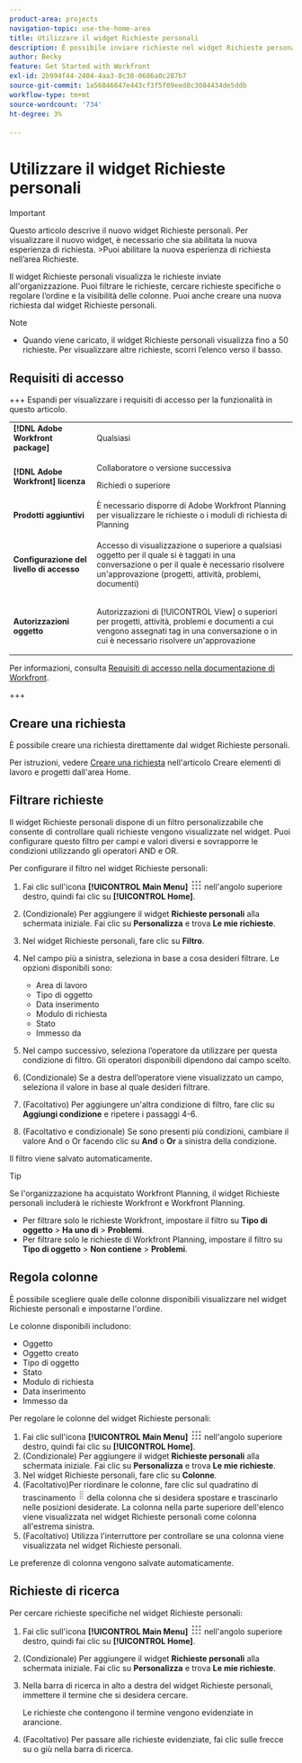 ```yaml
---
product-area: projects
navigation-topic: use-the-home-area
title: Utilizzare il widget Richieste personali
description: È possibile inviare richieste nel widget Richieste personali. Puoi anche personalizzare il widget con filtri e colonne.
author: Becky
feature: Get Started with Workfront
exl-id: 2b994f44-2404-4aa3-8c38-0686a0c287b7
source-git-commit: 1a56846647e443cf3f5f09eed8c3084434de5ddb
workflow-type: tm+mt
source-wordcount: '734'
ht-degree: 3%

---
```


# Utilizzare il widget Richieste personali


>[!IMPORTANT]
>
>Questo articolo descrive il nuovo widget Richieste personali. Per visualizzare il nuovo widget, è necessario che sia abilitata la nuova esperienza di richiesta.
>&#x200B;>Puoi abilitare la nuova esperienza di richiesta nell’area Richieste.

Il widget Richieste personali visualizza le richieste inviate all&#39;organizzazione. Puoi filtrare le richieste, cercare richieste specifiche o regolare l’ordine e la visibilità delle colonne. Puoi anche creare una nuova richiesta dal widget Richieste personali.

>[!NOTE]
>
>* Quando viene caricato, il widget Richieste personali visualizza fino a 50 richieste. Per visualizzare altre richieste, scorri l’elenco verso il basso.

## Requisiti di accesso

+++ Espandi per visualizzare i requisiti di accesso per la funzionalità in questo articolo.

<table style="table-layout:auto"> 
 <col> 
 <col> 
 <tbody> 
  <tr> 
   <td role="rowheader"><strong>[!DNL Adobe Workfront package]</strong></td> 
   <td> <p>Qualsiasi</p> </td> 
  </tr> 
  <tr> 
   <td role="rowheader"><strong>[!DNL Adobe Workfront] licenza</strong></td> 
   <td> <p>Collaboratore o versione successiva</p>
   <p>Richiedi o superiore</p> </td> 
  </tr> 
  <tr> 
    <tr> 
   <td role="rowheader"><strong>Prodotti aggiuntivi</strong></td> 
   <td> È necessario disporre di Adobe Workfront Planning per visualizzare le richieste o i moduli di richiesta di Planning</td> 
  </tr> 
   <td role="rowheader"><strong>Configurazione del livello di accesso</strong></td> 
   <td> <p>Accesso di visualizzazione o superiore a qualsiasi oggetto per il quale si è taggati in una conversazione o per il quale è necessario risolvere un'approvazione (progetti, attività, problemi, documenti)</p> </td> 
  </tr> 
  <tr> 
   <td role="rowheader"><strong>Autorizzazioni oggetto</strong></td> 
   <td> <p>Autorizzazioni di [!UICONTROL View] o superiori per progetti, attività, problemi e documenti a cui vengono assegnati tag in una conversazione o in cui è necessario risolvere un'approvazione</p> </td> 
  </tr> 
 </tbody> 
</table>

Per informazioni, consulta [Requisiti di accesso nella documentazione di Workfront](/help/quicksilver/administration-and-setup/add-users/access-levels-and-object-permissions/access-level-requirements-in-documentation.md).

+++

## Creare una richiesta

È possibile creare una richiesta direttamente dal widget Richieste personali.

Per istruzioni, vedere [Creare una richiesta](/help/quicksilver/workfront-basics/using-home/using-the-home-area/create-work-items-in-home.md#create-a-request) nell&#39;articolo Creare elementi di lavoro e progetti dall&#39;area Home.

## Filtrare richieste

Il widget Richieste personali dispone di un filtro personalizzabile che consente di controllare quali richieste vengono visualizzate nel widget. Puoi configurare questo filtro per campi e valori diversi e sovrapporre le condizioni utilizzando gli operatori AND e OR.

Per configurare il filtro nel widget Richieste personali:

1. Fai clic sull&#39;icona **[!UICONTROL Main Menu]** ![Main Menu](assets/main-menu-icon.png) nell&#39;angolo superiore destro, quindi fai clic su **[!UICONTROL Home]**.
1. (Condizionale) Per aggiungere il widget **Richieste personali** alla schermata iniziale. Fai clic su **Personalizza** e trova **Le mie richieste**.
1. Nel widget Richieste personali, fare clic su **Filtro**.
1. Nel campo più a sinistra, seleziona in base a cosa desideri filtrare. Le opzioni disponibili sono:

   * Area di lavoro
   * Tipo di oggetto
   * Data inserimento
   * Modulo di richiesta
   * Stato
   * Immesso da

1. Nel campo successivo, seleziona l’operatore da utilizzare per questa condizione di filtro. Gli operatori disponibili dipendono dal campo scelto.
1. (Condizionale) Se a destra dell’operatore viene visualizzato un campo, seleziona il valore in base al quale desideri filtrare.
1. (Facoltativo) Per aggiungere un&#39;altra condizione di filtro, fare clic su **Aggiungi condizione** e ripetere i passaggi 4-6.
1. (Facoltativo e condizionale) Se sono presenti più condizioni, cambiare il valore And o Or facendo clic su **And** o **Or** a sinistra della condizione.

Il filtro viene salvato automaticamente.

>[!TIP]
>
>Se l&#39;organizzazione ha acquistato Workfront Planning, il widget Richieste personali includerà le richieste Workfront e Workfront Planning.
> 
>* Per filtrare solo le richieste Workfront, impostare il filtro su **Tipo di oggetto** > **Ha uno di** > **Problemi**.
>* Per filtrare solo le richieste di Workfront Planning, impostare il filtro su **Tipo di oggetto** > **Non contiene** > **Problemi**.

## Regola colonne

È possibile scegliere quale delle colonne disponibili visualizzare nel widget Richieste personali e impostarne l&#39;ordine.

Le colonne disponibili includono:

* Oggetto
* Oggetto creato
* Tipo di oggetto
* Stato
* Modulo di richiesta
* Data inserimento
* Immesso da

Per regolare le colonne del widget Richieste personali:

1. Fai clic sull&#39;icona **[!UICONTROL Main Menu]** ![Main Menu](assets/main-menu-icon.png) nell&#39;angolo superiore destro, quindi fai clic su **[!UICONTROL Home]**.
1. (Condizionale) Per aggiungere il widget **Richieste personali** alla schermata iniziale. Fai clic su **Personalizza** e trova **Le mie richieste**.
1. Nel widget Richieste personali, fare clic su **Colonne**.
1. (Facoltativo)Per riordinare le colonne, fare clic sul quadratino di trascinamento ![trascinamento](assets/drag-handle.png) della colonna che si desidera spostare e trascinarlo nelle posizioni desiderate. La colonna nella parte superiore dell&#39;elenco viene visualizzata nel widget Richieste personali come colonna all&#39;estrema sinistra.
1. (Facoltativo) Utilizza l&#39;interruttore per controllare se una colonna viene visualizzata nel widget Richieste personali.

Le preferenze di colonna vengono salvate automaticamente.

## Richieste di ricerca

Per cercare richieste specifiche nel widget Richieste personali:

1. Fai clic sull&#39;icona **[!UICONTROL Main Menu]** ![Main Menu](assets/main-menu-icon.png) nell&#39;angolo superiore destro, quindi fai clic su **[!UICONTROL Home]**.
1. (Condizionale) Per aggiungere il widget **Richieste personali** alla schermata iniziale. Fai clic su **Personalizza** e trova **Le mie richieste**.
1. Nella barra di ricerca in alto a destra del widget Richieste personali, immettere il termine che si desidera cercare.

   Le richieste che contengono il termine vengono evidenziate in arancione.

1. (Facoltativo) Per passare alle richieste evidenziate, fai clic sulle frecce su o giù nella barra di ricerca.
